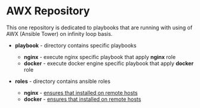 # AWX Repository

This one repository is dedicated to playbooks that are running with using of AWX (Ansible Tower) on infinity loop basis.

* **playbook** - directory contains specific playbooks  
  * **nginx** - execute nginx specific playbook that apply **nginx** role  
  * **docker** - execute docker engine specific playbook that apply **docker** role
  
* **roles** - directory contains ansible roles  
  * **nginx** - [ensures that installed on remote hosts](roles/nginx/README.md)  
  * **docker** - [ensures that installed on remote hosts](roles/docker/README.md)  
  